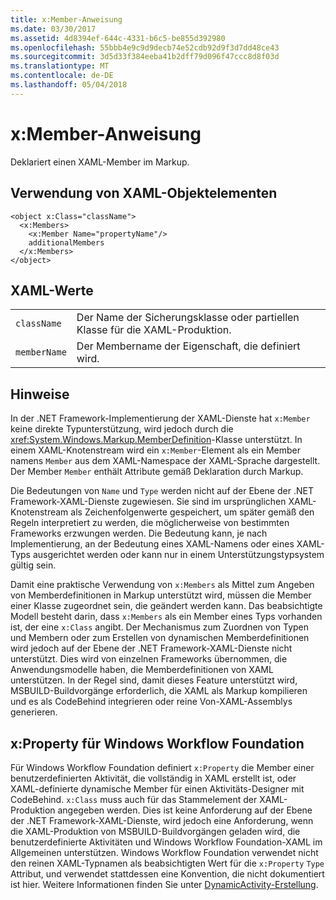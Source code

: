 ```yaml
---
title: x:Member-Anweisung
ms.date: 03/30/2017
ms.assetid: 4d8394ef-644c-4331-b6c5-be855d392980
ms.openlocfilehash: 55bbb4e9c9d9decb74e52cdb92d9f3d7dd48ce43
ms.sourcegitcommit: 3d5d33f384eeba41b2dff79d096f47ccc8d8f03d
ms.translationtype: MT
ms.contentlocale: de-DE
ms.lasthandoff: 05/04/2018
---
```

# <a name="xmember-directive"></a>x:Member-Anweisung
Deklariert einen XAML-Member im Markup.  
  
## <a name="xaml-object-element-usage"></a>Verwendung von XAML-Objektelementen  
  
```  
<object x:Class="className">  
  <x:Members>  
    <x:Member Name="propertyName"/>  
    additionalMembers  
  </x:Members>  
</object>  
```  
  
## <a name="xaml-values"></a>XAML-Werte  
  
|||  
|-|-|  
|`className`|Der Name der Sicherungsklasse oder partiellen Klasse für die XAML-Produktion.|  
|`memberName`|Der Membername der Eigenschaft, die definiert wird.|  
  
## <a name="remarks"></a>Hinweise  
 In der .NET Framework-Implementierung der XAML-Dienste hat `x:Member` keine direkte Typunterstützung, wird jedoch durch die <xref:System.Windows.Markup.MemberDefinition>-Klasse unterstützt. In einem XAML-Knotenstream wird ein `x:Member`-Element als ein Member namens `Member` aus dem XAML-Namespace der XAML-Sprache dargestellt. Der Member `Member` enthält Attribute gemäß Deklaration durch Markup.  
  
 Die Bedeutungen von `Name` und `Type` werden nicht auf der Ebene der .NET Framework-XAML-Dienste zugewiesen. Sie sind im ursprünglichen XAML-Knotenstream als Zeichenfolgenwerte gespeichert, um später gemäß den Regeln interpretiert zu werden, die möglicherweise von bestimmten Frameworks erzwungen werden. Die Bedeutung kann, je nach Implementierung, an der Bedeutung eines XAML-Namens oder eines XAML-Typs ausgerichtet werden oder kann nur in einem Unterstützungstypsystem gültig sein.  
  
 Damit eine praktische Verwendung von `x:Members` als Mittel zum Angeben von Memberdefinitionen in Markup unterstützt wird, müssen die Member einer Klasse zugeordnet sein, die geändert werden kann. Das beabsichtigte Modell besteht darin, dass `x:Members` als ein Member eines Typs vorhanden ist, der eine `x:Class` angibt. Der Mechanismus zum Zuordnen von Typen und Membern oder zum Erstellen von dynamischen Memberdefinitionen wird jedoch auf der Ebene der .NET Framework-XAML-Dienste nicht unterstützt. Dies wird von einzelnen Frameworks übernommen, die Anwendungsmodelle haben, die Memberdefinitionen von XAML unterstützen. In der Regel sind, damit dieses Feature unterstützt wird, MSBUILD-Buildvorgänge erforderlich, die XAML als Markup kompilieren und es als CodeBehind integrieren oder reine Von-XAML-Assemblys generieren.  
  
## <a name="xproperty-for-windows-workflow-foundation"></a>x:Property für Windows Workflow Foundation  
 Für Windows Workflow Foundation definiert `x:Property` die Member einer benutzerdefinierten Aktivität, die vollständig in XAML erstellt ist, oder XAML-definierte dynamische Member für einen Aktivitäts-Designer mit CodeBehind. `x:Class` muss auch für das Stammelement der XAML-Produktion angegeben werden. Dies ist keine Anforderung auf der Ebene der .NET Framework-XAML-Dienste, wird jedoch eine Anforderung, wenn die XAML-Produktion von MSBUILD-Buildvorgängen geladen wird, die benutzerdefinierte Aktivitäten und Windows Workflow Foundation-XAML im Allgemeinen unterstützen. Windows Workflow Foundation verwendet nicht den reinen XAML-Typnamen als beabsichtigten Wert für die `x:Property` `Type` Attribut, und verwendet stattdessen eine Konvention, die nicht dokumentiert ist hier. Weitere Informationen finden Sie unter [DynamicActivity-Erstellung](http://msdn.microsoft.com/library/dd807392.aspx).

